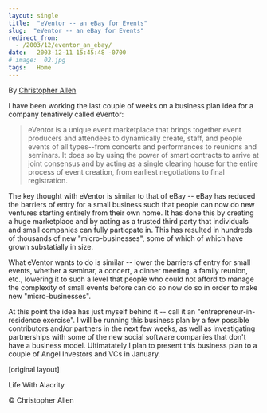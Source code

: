 ```yaml
---
layout: single
title:  "eVentor -- an eBay for Events"
slug:  "eVentor -- an eBay for Events"
redirect_from:
  - /2003/12/eventor_an_ebay/
date:   2003-12-11 15:45:48 -0700
# image:  02.jpg
tags:   Home
---
```


By [Christopher Allen](/lwa/about)

I have been working the last couple of weeks on a business plan idea for a company tenatively called eVentor:

> eVentor is a unique event marketplace that brings together event producers and attendees to dynamically create, staff, and people events of all types--from concerts and performances to reunions and seminars. It does so by using the power of smart contracts to arrive at joint consensus and by acting as a single clearing house for the entire process of event creation, from earliest negotiations to final registration.

The key thought with eVentor is similar to that of eBay -- eBay has reduced the barriers of entry for a small business such that people can now do new ventures starting entirely from their own home. It has done this by creating a huge marketplace and by acting as a trusted third party that individuals and small companies can fully particpate in. This has resulted in hundreds of thousands of new "micro-businesses", some of which of which have grown substatially in size.

What eVentor wants to do is similar -- lower the barriers of entry for small events, whether a seminar, a concert, a dinner meeting, a family reunion, etc., lowering it to such a level that people who could not afford to manage the complexity of small events before can do so now do so in order to make new "micro-businesses".

At this point the idea has just myself behind it -- call it an "entrepreneur-in-residence exercise". I will be running this business plan by a few possible contributors and/or partners in the next few weeks, as well as investigating partnerships with some of the new social software companies that don't have a business model. Ultimatately I plan to present this business plan to a couple of Angel Investors and VCs in January.

[original layout]

Life With Alacrity

© Christopher Allen
